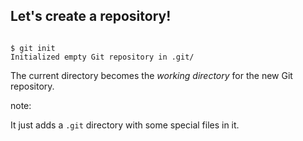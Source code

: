## Let's create a repository!

<pre><code data-trim data-noescape>
$ <span class="fragment">git init</span>
<span class="fragment">Initialized empty Git repository in .git/</span>
</code></pre>

The current directory becomes the *working directory* for the new Git repository.

note:

It just adds a `.git` directory with some special files in it.
